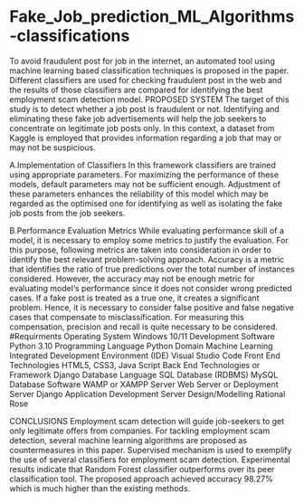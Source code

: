 # Fake_Job_prediction_ML_Algorithms-classifications
To avoid fraudulent post for job in the internet, an automated tool using machine learning based classification techniques is proposed in the paper. Different classifiers are used for checking fraudulent post in the web and the results of those classifiers are compared for identifying the best employment scam detection model. 
PROPOSED SYSTEM
 The target of this study is to detect whether a job post is fraudulent or not. Identifying and eliminating these fake job advertisements will help the job seekers to concentrate on legitimate job posts only. In this context, a dataset from Kaggle is employed that provides information regarding a job that may or may not be suspicious.

A.Implementation of Classifiers
 In this framework classifiers are trained using appropriate parameters. For maximizing the performance of these models, default parameters may not be sufficient enough. Adjustment of these parameters enhances the reliability of this model which may be regarded as the optimised one for identifying as well as isolating the fake job posts from the job seekers.

B.Performance Evaluation Metrics 
While evaluating performance skill of a model, it is necessary to employ some metrics to justify the evaluation. For this purpose, following metrics are taken into consideration in order to identify the best relevant problem-solving approach. Accuracy is a metric that identifies the ratio of true predictions over the total number of instances considered. However, the accuracy may not be enough metric for evaluating model‘s performance since it does not consider wrong predicted cases. If a fake post is treated as a true one, it creates a significant problem. Hence, it is necessary to consider false positive and false negative cases that compensate to misclassification. For measuring this compensation, precision and recall is quite necessary to be considered.
#Requirments
Operating System	Windows 10/11
Development Software	Python 3.10
Programming Language	Python
Domain	Machine Learning
Integrated Development Environment (IDE)	Visual Studio Code
Front End Technologies	HTML5, CSS3, Java Script
Back End Technologies or Framework	Django
Database Language	SQL
Database (RDBMS) 	MySQL
Database Software	WAMP or XAMPP Server
Web Server or Deployment Server	Django Application Development Server
Design/Modelling	Rational Rose

CONCLUSIONS 
Employment scam detection will guide job-seekers to get only legitimate offers from companies. For tackling employment scam detection, several machine learning algorithms are proposed as countermeasures in this paper. Supervised mechanism is used to exemplify the use of several classifiers for employment scam detection. Experimental results indicate that Random Forest classifier outperforms over its peer classification tool. The proposed approach achieved accuracy 98.27% which is much higher than the existing methods.
